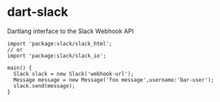dart-slack
==========

Dartlang interface to the Slack Webhook API

    import 'package:slack/slack_html';
    // or 
    import 'package:slack/slack_io';
    
    main() {
      Slack slack = new Slack('webhook-url');
      Message message = new Message('foo message',username:'bar-user');      
      slack.send(message);
    }
